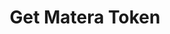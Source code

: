 ---
title: Get Matera Token
api:
  file: readme-hml-corebank.json
  operationId: get_v1-internal-services
hidden: false
---